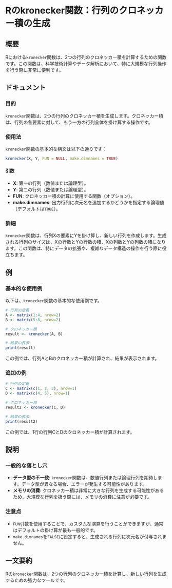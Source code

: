 <!--
Meta Description: # Rのkronecker関数：行列のクロネッカー積の生成 ## 概要 Rにおける`kronecker`関数は、2つの行列のクロネッカー積を計算するための関数です。この関数は、科学技術計算やデータ解析において、特に大規模な行列操作を行う際に非常に便利です。 ## ドキュメント ### 目的 `kro...
Meta Keywords: kronecker, 関数は, matrix, nrow, fun
-->

# Rのkronecker関数：行列のクロネッカー積の生成

## 概要
Rにおける`kronecker`関数は、2つの行列のクロネッカー積を計算するための関数です。この関数は、科学技術計算やデータ解析において、特に大規模な行列操作を行う際に非常に便利です。

## ドキュメント

### 目的
`kronecker`関数は、2つの行列のクロネッカー積を生成します。クロネッカー積は、行列の各要素に対して、もう一方の行列全体を掛け算する操作です。

### 使用法
`kronecker`関数の基本的な構文は以下の通りです：

```R
kronecker(X, Y, FUN = NULL, make.dimnames = TRUE)
```

#### 引数
- **X**: 第一の行列（数値または論理型）。
- **Y**: 第二の行列（数値または論理型）。
- **FUN**: クロネッカー積の計算に使用する関数（オプション）。
- **make.dimnames**: 出力行列に次元名を追加するかどうかを指定する論理値（デフォルトは`TRUE`）。

### 詳細
`kronecker`関数は、行列Xの要素にYを掛け算し、新しい行列を作成します。生成される行列のサイズは、Xの行数とYの行数の積、Xの列数とYの列数の積になります。この関数は、特にデータの拡張や、複雑なデータ構造の操作を行う際に役立ちます。

## 例

### 基本的な使用例

以下は、`kronecker`関数の基本的な使用例です。

```R
# 行列の定義
A <- matrix(1:4, nrow=2)
B <- matrix(5:8, nrow=2)

# クロネッカー積
result <- kronecker(A, B)

# 結果の表示
print(result)
```

この例では、行列AとBのクロネッカー積が計算され、結果が表示されます。

### 追加の例

```R
# 行列の定義
C <- matrix(c(1, 2, 3), nrow=1)
D <- matrix(c(4, 5), nrow=1)

# クロネッカー積
result2 <- kronecker(C, D)

# 結果の表示
print(result2)
```

この例では、1行の行列CとDのクロネッカー積が計算されます。

## 説明

### 一般的な落とし穴
- **データ型の不一致**: `kronecker`関数は、数値行列または論理行列を期待します。データ型が異なる場合、エラーが発生する可能性があります。
- **メモリの消費**: クロネッカー積は非常に大きな行列を生成する可能性があるため、大規模な行列を扱う際には、メモリの消費に注意が必要です。

### 注意点
- `FUN`引数を使用することで、カスタムな演算を行うことができますが、通常はデフォルトの掛け算が最も一般的です。
- `make.dimnames`を`FALSE`に設定すると、生成される行列に次元名が付与されません。

## 一文要約
Rの`kronecker`関数は、2つの行列のクロネッカー積を計算し、新しい行列を生成するための強力なツールです。